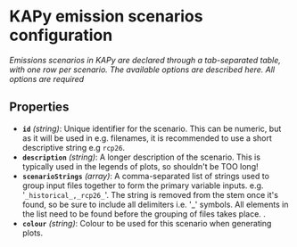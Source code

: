 # KAPy emission scenarios configuration

*Emissions scenarios in KAPy are declared through a tab-separated table, with one row per scenario. The available options are described here. All options are required*

## Properties

- **`id`** *(string)*: Unique identifier for the scenario. This can be numeric, but as it will be used in e.g. filenames, it is recommended to use a short descriptive string e.g `rcp26`.
- **`description`** *(string)*: A longer description of the scenario. This is typically used in the legends of plots, so shouldn't be TOO long!
- **`scenarioStrings`** *(array)*: A comma-separated list of strings used to group input files together to form the primary variable inputs. e.g. '`_historical_,_rcp26_`'. The string is removed from the stem once it's found, so be sure to include all delimiters i.e. '_' symbols. All elements in the list need to be found before the grouping of files takes place. .
- **`colour`** *(string)*: Colour to be used for this scenario when generating plots.
